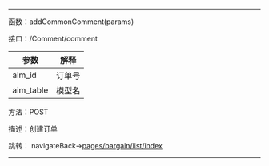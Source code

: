 ***
函数：addCommonComment(params)

接口：/Comment/comment

|参数|解释|
| ----- | ----- |
|aim_id|订单号|
|aim_table|模型名|

方法：POST

描述：创建订单



跳转： navigateBack->[pages/bargain/list/index](list.index.md)
***